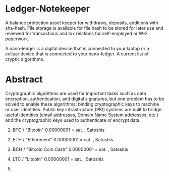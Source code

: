 # Ledger-Notekeeper
 
 A balance protection asset keeper for withdraws, deposits, additions with sha-hash. File storage is available for file hash to be stored for later use and reviewed for transactions and tax relations for self-employed or W-2 paperwork.

  A nano-ledger is a digital device that is connected to your laptop or a celluar device that is connected to your nano-ledger. A current list of cryptic
 algorithms.
 
# Abstract 
 
 Cryptographic algorithms are used for important tasks such as data encryption, authentication, and digital signatures, but one problem has to be solved to enable these algorithms: binding cryptographic keys to machine or user identities. Public key infrastructure (PKI) systems are built to bridge useful identities (email addresses, Domain Name System addresses, etc.) and the cryptographic keys used to authenticate or encrypt data. 

1. BTC / "Bitcoin" 
0.00000001 = sat. , Satoshis 

2. ETH / "Ethereuem" 
0.00000001 = sat. , Satoshis

3. BCH / "Bitcoin Coin Cash" 
0.00000001 = sat. , Satoshis

4. LTC / "Litcoin"
0.00000001 = sat. , Satoshis

5. 
